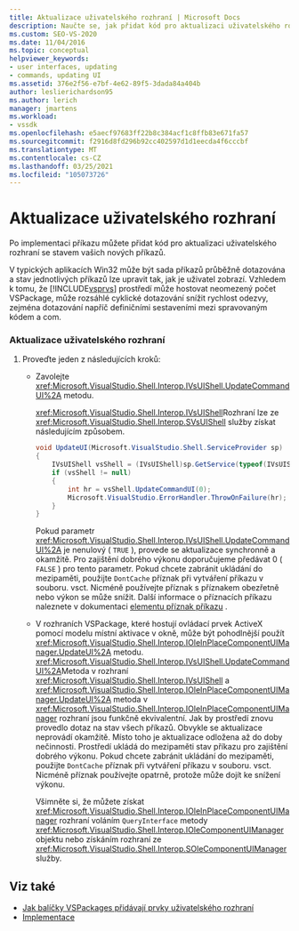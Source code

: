 ```yaml
---
title: Aktualizace uživatelského rozhraní | Microsoft Docs
description: Naučte se, jak přidat kód pro aktualizaci uživatelského rozhraní po implementaci nového příkazu ve VSPackage.
ms.custom: SEO-VS-2020
ms.date: 11/04/2016
ms.topic: conceptual
helpviewer_keywords:
- user interfaces, updating
- commands, updating UI
ms.assetid: 376e2f56-e7bf-4e62-89f5-3dada84a404b
author: leslierichardson95
ms.author: lerich
manager: jmartens
ms.workload:
- vssdk
ms.openlocfilehash: e5aecf97683ff22b8c384acf1c8ffb83e671fa57
ms.sourcegitcommit: f2916d8fd296b92cc402597d1d1eecda4f6cccbf
ms.translationtype: MT
ms.contentlocale: cs-CZ
ms.lasthandoff: 03/25/2021
ms.locfileid: "105073726"
---
```

# <a name="updating-the-user-interface"></a>Aktualizace uživatelského rozhraní
Po implementaci příkazu můžete přidat kód pro aktualizaci uživatelského rozhraní se stavem vašich nových příkazů.

 V typických aplikacích Win32 může být sada příkazů průběžně dotazována a stav jednotlivých příkazů lze upravit tak, jak je uživatel zobrazí. Vzhledem k tomu, že [!INCLUDE[vsprvs](../code-quality/includes/vsprvs_md.md)] prostředí může hostovat neomezený počet VSPackage, může rozsáhlé cyklické dotazování snížit rychlost odezvy, zejména dotazování napříč definičními sestaveními mezi spravovaným kódem a com.

### <a name="to-update-the-ui"></a>Aktualizace uživatelského rozhraní

1. Proveďte jeden z následujících kroků:

    - Zavolejte <xref:Microsoft.VisualStudio.Shell.Interop.IVsUIShell.UpdateCommandUI%2A> metodu.

         <xref:Microsoft.VisualStudio.Shell.Interop.IVsUIShell>Rozhraní lze ze <xref:Microsoft.VisualStudio.Shell.Interop.SVsUIShell> služby získat následujícím způsobem.

        ```csharp
        void UpdateUI(Microsoft.VisualStudio.Shell.ServiceProvider sp)
        {
            IVsUIShell vsShell = (IVsUIShell)sp.GetService(typeof(IVsUIShell));
            if (vsShell != null)
            {
                int hr = vsShell.UpdateCommandUI(0);
                Microsoft.VisualStudio.ErrorHandler.ThrowOnFailure(hr);
            }
        }

        ```

         Pokud parametr <xref:Microsoft.VisualStudio.Shell.Interop.IVsUIShell.UpdateCommandUI%2A> je nenulový ( `TRUE` ), provede se aktualizace synchronně a okamžitě. Pro zajištění dobrého výkonu doporučujeme předávat 0 ( `FALSE` ) pro tento parametr. Pokud chcete zabránit ukládání do mezipaměti, použijte `DontCache` příznak při vytváření příkazu v souboru. vsct. Nicméně používejte příznak s příznakem obezřetně nebo výkon se může snížit. Další informace o příznacích příkazu naleznete v dokumentaci [elementu příznak příkazu](../extensibility/command-flag-element.md) .

    - V rozhraních VSPackage, které hostují ovládací prvek ActiveX pomocí modelu místní aktivace v okně, může být pohodlnější použít <xref:Microsoft.VisualStudio.Shell.Interop.IOleInPlaceComponentUIManager.UpdateUI%2A> metodu. <xref:Microsoft.VisualStudio.Shell.Interop.IVsUIShell.UpdateCommandUI%2A>Metoda v rozhraní <xref:Microsoft.VisualStudio.Shell.Interop.IVsUIShell> a <xref:Microsoft.VisualStudio.Shell.Interop.IOleInPlaceComponentUIManager.UpdateUI%2A> metoda v <xref:Microsoft.VisualStudio.Shell.Interop.IOleInPlaceComponentUIManager> rozhraní jsou funkčně ekvivalentní. Jak by prostředí znovu provedlo dotaz na stav všech příkazů. Obvykle se aktualizace neprovádí okamžitě. Místo toho je aktualizace odložena až do doby nečinnosti. Prostředí ukládá do mezipaměti stav příkazu pro zajištění dobrého výkonu. Pokud chcete zabránit ukládání do mezipaměti, použijte `DontCache` příznak při vytváření příkazu v souboru. vsct. Nicméně příznak používejte opatrně, protože může dojít ke snížení výkonu.

         Všimněte si, že můžete získat <xref:Microsoft.VisualStudio.Shell.Interop.IOleInPlaceComponentUIManager> rozhraní voláním `QueryInterface` metody <xref:Microsoft.VisualStudio.Shell.Interop.IOleComponentUIManager> objektu nebo získáním rozhraní ze <xref:Microsoft.VisualStudio.Shell.Interop.SOleComponentUIManager> služby.

## <a name="see-also"></a>Viz také
- [Jak balíčky VSPackages přidávají prvky uživatelského rozhraní](../extensibility/internals/how-vspackages-add-user-interface-elements.md)
- [Implementace](../extensibility/internals/command-implementation.md)
